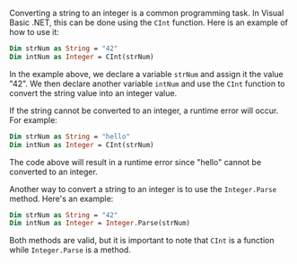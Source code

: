 Converting a string to an integer is a common programming task. In Visual Basic .NET, this can be done using the `CInt` function. Here is an example of how to use it:

```vb
Dim strNum as String = "42"
Dim intNum as Integer = CInt(strNum)
```

In the example above, we declare a variable `strNum` and assign it the value "42". We then declare another variable `intNum` and use the `CInt` function to convert the string value into an integer value.

If the string cannot be converted to an integer, a runtime error will occur. For example:

```vb
Dim strNum as String = "hello"
Dim intNum as Integer = CInt(strNum)
```

The code above will result in a runtime error since "hello" cannot be converted to an integer.

Another way to convert a string to an integer is to use the `Integer.Parse` method. Here's an example:

```vb
Dim strNum as String = "42"
Dim intNum as Integer = Integer.Parse(strNum)
```

Both methods are valid, but it is important to note that `CInt` is a function while `Integer.Parse` is a method.